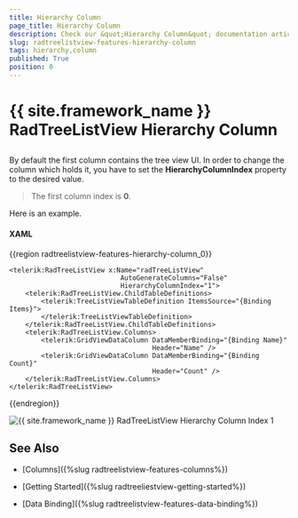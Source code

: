 ```yaml
---
title: Hierarchy Column
page_title: Hierarchy Column
description: Check our &quot;Hierarchy Column&quot; documentation article for the RadTreeListView {{ site.framework_name }} control.
slug: radtreelistview-features-hierarchy-column
tags: hierarchy,column
published: True
position: 0
---
```


# {{ site.framework_name }} RadTreeListView Hierarchy Column



## 

By default the first column contains the tree view UI. In order to change the column which holds it, you have to set the  __HierarchyColumnIndex__ property to the desired value.

>The first column index is __0__.

Here is an example.

#### __XAML__
{{region radtreelistview-features-hierarchy-column_0}}

	<telerik:RadTreeListView x:Name="radTreeListView"
	                            AutoGenerateColumns="False"
	                            HierarchyColumnIndex="1">
	    <telerik:RadTreeListView.ChildTableDefinitions>
	        <telerik:TreeListViewTableDefinition ItemsSource="{Binding Items}">
	        </telerik:TreeListViewTableDefinition>
	    </telerik:RadTreeListView.ChildTableDefinitions>
	    <telerik:RadTreeListView.Columns>
	        <telerik:GridViewDataColumn DataMemberBinding="{Binding Name}"
	                                    Header="Name" />
	        <telerik:GridViewDataColumn DataMemberBinding="{Binding Count}"
	                                    Header="Count" />
	    </telerik:RadTreeListView.Columns>
	</telerik:RadTreeListView>
{{endregion}}

![{{ site.framework_name }} RadTreeListView Hierarchy Column Index 1](images/RadTreeListView_HierarchyColumn_01.png)

## See Also

 * [Columns]({%slug radtreelistview-features-columns%})

 * [Getting Started]({%slug radtreeliestview-getting-started%})

 * [Data Binding]({%slug radtreelistview-features-data-binding%})
